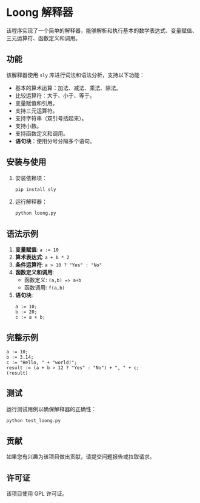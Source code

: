 # Loong 解释器

该程序实现了一个简单的解释器，能够解析和执行基本的数学表达式、变量赋值、三元运算符、函数定义和调用。

## 功能

该解释器使用 `sly` 库进行词法和语法分析，支持以下功能：

- 基本的算术运算：加法、减法、乘法、除法。
- 比较运算符：大于、小于、等于。
- 变量赋值和引用。
- 支持三元运算符。
- 支持字符串（双引号括起来）。
- 支持小数。
- 支持函数定义和调用。
- **语句块**：使用分号分隔多个语句。

## 安装与使用

1. 安装依赖项：
    ```bash
    pip install sly
    ```

2. 运行解释器：
    ```python
    python loong.py
    ```

## 语法示例

1. **变量赋值**: `a := 10`
2. **算术表达式**: `a + b * 2`
3. **条件运算符**: `a > 10 ? "Yes" : "No"`
4. **函数定义和调用**:
    - 函数定义: `(a,b) => a+b`
    - 函数调用: `f(a,b)`
5. **语句块**:
    ```
    a := 10;
    b := 20;
    c := a + b;
    ```

## 完整示例

```
a := 10;
b := 3.14;
c := "Hello, " + "world!";
result := (a + b > 12 ? "Yes" : "No") + ", " + c;
(result)
```

## 测试

运行测试用例以确保解释器的正确性：

```bash
python test_loong.py
```

## 贡献

如果您有兴趣为该项目做出贡献，请提交问题报告或拉取请求。

## 许可证

该项目使用 GPL 许可证。
